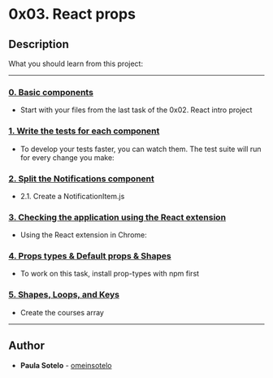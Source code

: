 # 0x03. React props

## Description
What you should learn from this project:

---

### [0. Basic components](./task_0/dashboard/dist/index.html)
* Start with your files from the last task of the 0x02. React intro project


### [1. Write the tests for each component](./task_1/package.json)
* To develop your tests faster, you can watch them. The test suite will run for every change you make:


### [2. Split the Notifications component](./task_2/dashboard/src/Notifications/NotificationItem.js)
* 2.1. Create a NotificationItem.js


### [3. Checking the application using the React extension](./task_3/change_property.png)
* Using the React extension in Chrome:


### [4. Props types & Default props & Shapes](./task_4/dashboard/src/CourseList/CourseListRow.js)
* To work on this task, install prop-types with npm first


### [5. Shapes, Loops, and Keys](./task_5/dashboard/src/CourseList/CourseShape.js)
* Create the courses array

---

## Author

* **Paula Sotelo** - [omeinsotelo](https://github.com/omeinsotelo)
